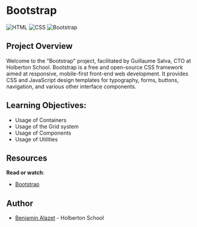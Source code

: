 # Bootstrap

 ![HTML](https://img.shields.io/badge/-HTML-orange?logo=html5&logoColor=white) ![CSS](https://img.shields.io/badge/-CSS-blue?logo=css3&logoColor=white) ![Bootstrap](https://img.shields.io/badge/Bootstrap-blueviolet.svg)

 
## Project Overview

Welcome to the "Bootstrap" project, facilitated by Guillaume Salva, CTO at Holberton School. Bootstrap is a free and open-source CSS framework aimed at responsive, mobile-first front-end web development. It provides CSS and JavaScript design templates for typography, forms, buttons, navigation, and various other interface components.

## Learning Objectives:

-   Usage of Containers
-   Usage of the Grid system
-   Usage of Components
-   Usage of Utilities

## Resources

**Read or watch**:

-   [Bootstrap](https://intranet.hbtn.io/rltoken/7MBV_iWLTpfrZS_VqqQ6UQ "Bootstrap")

## Author
- [Benjamin Alazet](https://github.com/Yliaze) - Holberton School

